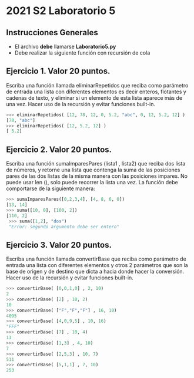 # 2021 S2 Laboratorio 5

## Instrucciones Generales
- El archivo **debe** llamarse **Laboratorio5.py**
- Debe realizar la siguiente función con recursión de cola

## Ejercicio 1. Valor 20 puntos.
Escriba una función llamada eliminarRepetidos que reciba como parámetro de entrada una lista con diferentes elementos es decir enteros, flotantes y cadenas de texto, y eliminar si un elemento de esta lista aparece más de una vez. Hacer uso de la recursión y evitar funciones built-in.

```python
>>> eliminarRepetidos( [12, 78, 12, 0, 5.2, "abc", 0, 12, 5.2, 12] )
[78, "abc"]
>>> eliminarRepetidos( [12, 5.2, 12] )
[ 5.2]
```

## Ejercicio 2. Valor 20 puntos.
Escriba una función sumaImparesPares (lista1 , lista2) que reciba dos lista de números, y retorne una lista que contenga la suma de las posiciones pares de las dos listas de la misma manera con las posiciones impares. No puede usar len (), solo puede recorrer la lista una vez. La función debe comportarse de la siguiente manera:

```python
>>> sumaImparesPares([0,2,3,4], [4, 8, 6, 0])
[13, 14]
>>> suma([10, 0], [100, 2])
[110, 2]
 >>> suma([1,2], "dos")
 "Error: segundo argumento debe ser entero"
 ```

## Ejercicio 3. Valor 20 puntos.
Escriba una función llamada convertirBase que reciba como parámetro de entrada una lista con diferentes elementos y otros 2 parámetros que son la base de origen y de destino que dicta a hacia donde hacer la conversión. Hacer uso de la recursión y evitar funciones built-in.

```python
>>> convertirBase( [0,0,1,0] , 2, 10)
2
>>> convertirBase( [2] , 10, 2)
10
>>> convertirBase( ["F","F","F"] , 16, 10)
4095
>>> convertirBase( [4,0,9,5] , 10, 16)
"FFF"
>>> convertirBase( [7] , 10, 4)
13
>>> convertirBase( [1,3] , 4, 10) 
7
>>> convertirBase( [2,5,3] , 10, 7)
511
>>> convertirBase( [5,1,1] , 7, 10)
253
```
